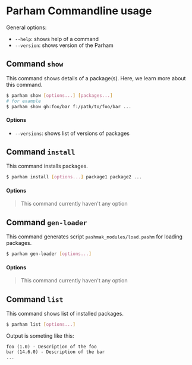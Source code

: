 # Parham Commandline usage

General options:
- `--help`: shows help of a command
- `--version`: shows version of the Parham

## Command `show`
This command shows details of a package(s).
Here, we learn more about this command.

```bash
$ parham show [options...] [packages...]
# for example
$ parham show gh:foo/bar f:/path/to/foo/bar ...
```

#### Options
- `--versions`: shows list of versions of packages

## Command `install`
This command installs packages.

```bash
$ parham install [options...] package1 package2 ...
```

#### Options
> This command currently haven't any option

## Command `gen-loader`
This command generates script `pashmak_modules/load.pashm` for loading packages.

```bash
$ parham gen-loader [options...]
```

#### Options
> This command currently haven't any option

## Command `list`
This command shows list of installed packages.

```bash
$ parham list [options...]
```

Output is someting like this:

```
foo (1.0) - Description of the foo
bar (14.6.0) - Description of the bar
...
```
